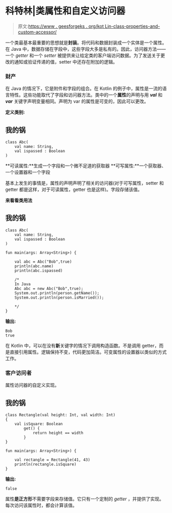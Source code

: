 # 科特林|类属性和自定义访问器

> 原文:[https://www . geesforgeks . org/kot Lin-class-properties-and-custom-accessor/](https://www.geeksforgeeks.org/kotlin-class-properties-and-custom-accessors/)

一个类最基本最重要的思想就是**封装**。将代码和数据封装成一个实体是一个属性。在 Java 中，数据存储在字段中，这些字段大多是私有的。因此，访问器方法——一个 *getter* 和一个 *setter* 被提供来让给定类的客户端访问数据。为了发送关于更改的通知或验证传递的值，setter 中还存在附加的逻辑。

### 财产

在 Java 的情况下，它是附件和字段的组合。在 Kotlin 的例子中，属性是一流的语言特性。这些功能取代了字段和访问器方法。类中的一个**属性**的声明与用 ***val*** 和 ***var*** 关键字声明变量相同。声明为 var 的属性是可变的，因此可以更改。

**定义类别:**

## 我的锅

```
class Abc(
    val name: String,
    val ispassed : Boolean
)
```

**可读属性:**生成一个字段和一个微不足道的获取器
**可写属性:**一个获取器、一个设置器和一个字段

基本上发生的事情是，属性的声明声明了相关的访问器(对于可写属性，setter 和 getter 都是这样，对于可读属性，getter 也是这样)。字段存储该值。

**来看看类用法**

## 我的锅

```
class Abc(
    val name: String,
    val ispassed : Boolean
)

fun main(args: Array<String>) {

    val abc = Abc("Bob",true)
    println(abc.name)
    println(abc.ispassed)

    /*
    In Java
    Abc abc = new Abc("Bob",true);
    System.out.println(person.getName());
    System.out.println(person.isMarried());

    */
}
```

**输出:**

```
Bob
true
```

在 Kotlin 中，可以在没有**新**关键字的情况下调用构造函数。不是调用 getter，而是直接引用属性。逻辑保持不变，代码更加简洁。可变属性的设置器以类似的方式工作。

### 客户访问者

属性访问器的自定义实现。

## 我的锅

```
class Rectangle(val height: Int, val width: Int)
{
    val isSquare: Boolean
        get() {
            return height == width
        }
}

fun main(args: Array<String>) {

    val rectangle = Rectangle(41, 43)
    println(rectangle.isSquare)    
}
```

**输出:**

```
false
```

属性**是正方形**不需要字段来存储值。它只有一个定制的 *getter* ，并提供了实现。每次访问该属性时，都会计算该值。